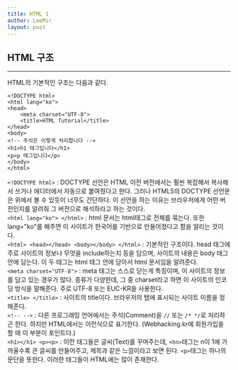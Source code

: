 ```yaml
---
title: HTML 1
author: LeeMir
layout: post
---
```

## HTML 구조
- - -

HTML의 기본적인 구조는 다음과 같다.
```
<!DOCTYPE html>
<html lang="ko">
<head>
	<meta charset="UTF-8">
    <title>HTML Tutorial</title>
</head>
<body>
<!-- 주석은 이렇게 처리합니다 -->
<h1>h1 태그입니다</h1>
<p>p 태그입니다</p>
</body>
</html>
```

```<!DOCTYPE html>```
: DOCTYPE 선언은 HTML 이전 버전에서는 훨씬 복잡해서 복사해서 쓰거나 에디터에서 자동으로 붙여줬다고 한다. 그러나 HTML5의 DOCTYPE 선언문은 위에서 볼 수 있듯이 너무도 간단하다. 이 선언을 하는 이유는 브라우저에게 어떤 버전인지를 알려줘 그 버전으로 해석하라고 하는 것이다.
<br>
```<html lang="ko"> </html>```
: html 문서는 html태그로 전체를 묶는다. 또한 lang="ko"를 해주면 이 사이트가 한국어를 기반으로 만들어졌다고 함을 알리는 것이다.
<br>
```<html> <head></head> <body></body> </html>```
: 기본적인 구조이다. head 태그에 주로 사이트의 정보나 무엇을 include하는지 등을 담으며, 사이트의 내용은 body 태그 안에 담는다. 이 두 태그는 html 태그 안에 담아서 html 문서임을 알려준다.
<br>
```<meta charset="UTF-8">```
: meta 태그는 스스로 닫는게 특징이며, 이 사이트의 정보를 담고 있는 경우가 많다. 종류가 다양한데, 그 중 charset라고 하면 이 사이트의 인코딩 방식을 말해준다. 주로 UTF-8 또는 EUC-KR을 사용한다.
<br>
```<title> </title>```
: 사이트의 title이다. 브라우저의 탭에 표시되는 사이트 이름을 정해준다.
<br>
```<!-- -->```
: 다른 프로그래밍 언어에서는 주석(Comment)을 ```//``` 또는 ```/* */```로 처리하곤 한다. 하지만 HTML에서는 이런식으로 표기한다. (Webhacking.kr에 회원가입을 할 때 이 부분이 포인트다.)
<br>
```<h1></h1> <p><p>```
: 이런 태그들은 글씨(Text)를 꾸며주는데, ```<hn>```태그는 n이 1에 가까울수록 큰 글씨를 만들어주고, 제목과 같은 느낌이라고 보면 된다. ```<p>```태그는 하나의 문단을 뜻한다. 이러한 태그들이 HTML에는 많이 존재한다.